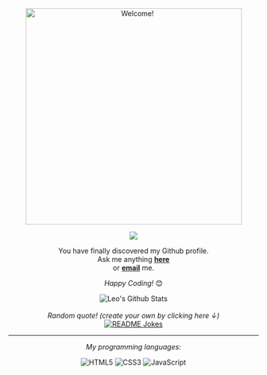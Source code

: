 <div align="center" width="50">

<img src="https://readme-typing-svg.demolab.com?font=Fira+Code&size=30&pause=200&color=F70000&background=FFFFFF00&center=true&multiline=true&width=435&lines=Hello%2C+I'm+Leo!" alt="Welcome!" width="435"/>

</div>

<div align="center">

![](https://komarev.com/ghpvc/?username=LeoThe1st)

</div>

<div align="center">

You have finally discovered my Github profile. <br>
Ask me anything <a href="https://github.com/LeoThe1st/LeoThe1st/issues/new"><b>here</b></a><br>
or <a href="mailto:shkalyardata@gmail.com"><b>email</b></a> me.

<i>Happy Coding!</i> 😊

</div>

<div align="center">

<img align="center" src="https://github-readme-stats.vercel.app/api?username=LeoThe1st&include_all_commits=true&count_private=true&show_icons=true&line_height=20&title_color=7A7ADB&icon_color=2234AE&text_color=D3D3D3&bg_color=0,000000,130F40" alt="Leo's Github Stats">

</br>
</br>
<i>Random quote! (create your own by clicking here ↓)</i><br>
<a href="https://github.com/piyushsuthar/github-readme-quotes"><img align="center" src="https://quotes-github-readme.vercel.app/api?type=horizontal&theme=dark" alt="README Jokes"></a>

---

<div align="center">

<i>My programming languages:</i><br>

![HTML5](https://img.shields.io/badge/html5-%23E34F26.svg?style=for-the-badge&logo=html5&logoColor=white) ![CSS3](https://img.shields.io/badge/css3-%231572B6.svg?style=for-the-badge&logo=css3&logoColor=white) ![JavaScript](https://img.shields.io/badge/javascript-%23323330.svg?style=for-the-badge&logo=javascript&logoColor=%23F7DF1E)

</div>
